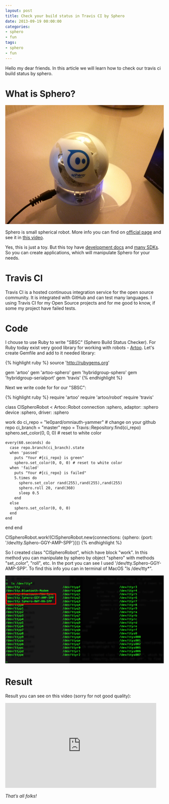 ```yaml
---
layout: post
title: Check your build status in Travis CI by Sphero
date: 2013-09-19 00:00:00
categories:
- sphero
- fun
tags:
- sphero
- fun
---
```


Hello my dear friends. In this article we will learn how to check our travis ci build status by sphero.

# What is Sphero?

<a href="/assets/images/fun/sphero/sphero1.png"><img src="/assets/images/fun/sphero/sphero1.png" alt="sphero" title="sphero" class="aligncenter" /></a>

Sphero is small spherical robot. More info you can find on [official page](http://www.gosphero.com/) and see it in [this video](http://www.youtube.com/watch?v=5Bg88VkWGOQ).

Yes, this is just a toy. But this toy have [development docs](https://github.com/orbotix/DeveloperResources) and [many SDKs](https://developer.gosphero.com/). So you can create applications, which will manipulate Sphero for your needs.

# Travis CI

Travis CI is a hosted continuous integration service for the open source community. It is integrated with GitHub and can test many languages. I using Travis CI for my Open Source projects and for me good to know, if some my project have failed tests.

# Code

I chouse to use Ruby to write "SBSC" (Sphero Build Status Checker). For Ruby today exist very good library for working with robots - [Artoo](http://artoo.io/). Let's create Gemfile and add to it needed library:

{% highlight ruby %}
source 'http://rubygems.org'

gem 'artoo'
gem 'artoo-sphero'
gem 'hybridgroup-sphero'
gem 'hybridgroup-serialport'
gem 'travis'
{% endhighlight %}

Next we write code for for our "SBSC":

{% highlight ruby %}
require 'artoo'
require 'artoo/robot'
require 'travis'


class CISpheroRobot < Artoo::Robot
  connection :sphero, adaptor: :sphero
  device :sphero, driver: :sphero

  work do
    ci_repo = "le0pard/omniauth-yammer" # change on your github repo
    ci_branch = "master"
    repo = Travis::Repository.find(ci_repo)
    sphero.set_color(0, 0, 0) # reset to white color

    every(60.seconds) do
      case repo.branch(ci_branch).state
      when 'passed'
        puts "Your #{ci_repo} is green"
        sphero.set_color(0, 0, 0) # reset to white color
      when 'failed'
        puts "Your #{ci_repo} is failed"
        5.times do
          sphero.set_color rand(255),rand(255),rand(255)
          sphero.roll 20, rand(360)
          sleep 0.5
        end
      else
        sphero.set_color(0, 0, 0)
      end
    end
  end
end


CISpheroRobot.work!(CISpheroRobot.new(connections: {sphero: {port: '/dev/tty.Sphero-GGY-AMP-SPP'}}))
{% endhighlight %}

So I created class "CISpheroRobot", which have block "work". In this method you can manipulate by sphero by object "sphero" with methods "set_color", "roll", etc. In the port you can see I used '/dev/tty.Sphero-GGY-AMP-SPP'. To find this info you can in terminal of MacOS "ls /dev/tty\*".

<a href="/assets/images/fun/sphero/sphero.png"><img src="/assets/images/fun/sphero/sphero.png" alt="sphero" title="sphero" class="aligncenter" /></a>

# Result

Result you can see on this video (sorry for not good quality):

<div class="video-container">
<iframe width="480" height="270"
        src="https://www.youtube.com/embed/P4JlJ3KrduA"
        frameborder="0" allowfullscreen>
        </iframe>
</div>


*That’s all folks!*
